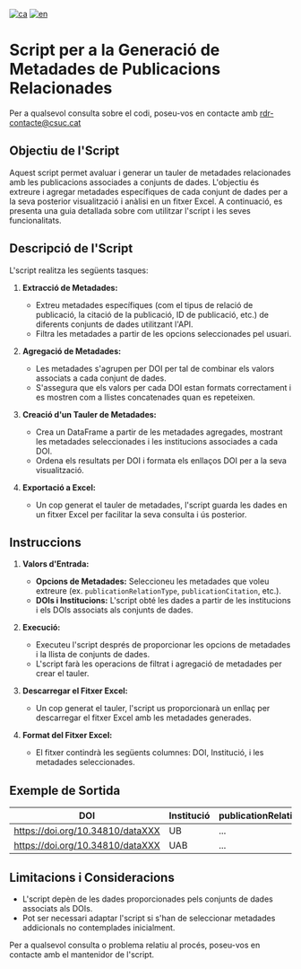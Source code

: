 [![ca](https://img.shields.io/badge/lang-ca-blue.svg)](https://github.com/CSUC/RDR-scripts/blob/main/REVISAT/README.md)
[![en](https://img.shields.io/badge/lang-en-green.svg)](https://github.com/CSUC/RDR-scripts/blob/main/REVISAT/README_ENG.md)
# Script per a la Generació de Metadades de Publicacions Relacionades
Per a qualsevol consulta sobre el codi, poseu-vos en contacte amb rdr-contacte@csuc.cat

## Objectiu de l'Script

Aquest script permet avaluar i generar un tauler de metadades relacionades amb les publicacions associades a conjunts de dades. L'objectiu és extreure i agregar metadades específiques de cada conjunt de dades per a la seva posterior visualització i anàlisi en un fitxer Excel. A continuació, es presenta una guia detallada sobre com utilitzar l'script i les seves funcionalitats.

## Descripció de l'Script

L'script realitza les següents tasques:

1. **Extracció de Metadades:**
    - Extreu metadades específiques (com el tipus de relació de publicació, la citació de la publicació, ID de publicació, etc.) de diferents conjunts de dades utilitzant l'API.
    - Filtra les metadades a partir de les opcions seleccionades pel usuari.

2. **Agregació de Metadades:**
    - Les metadades s'agrupen per DOI per tal de combinar els valors associats a cada conjunt de dades.
    - S'assegura que els valors per cada DOI estan formats correctament i es mostren com a llistes concatenades quan es repeteixen.

3. **Creació d'un Tauler de Metadades:**
    - Crea un DataFrame a partir de les metadades agregades, mostrant les metadades seleccionades i les institucions associades a cada DOI.
    - Ordena els resultats per DOI i formata els enllaços DOI per a la seva visualització.

4. **Exportació a Excel:**
    - Un cop generat el tauler de metadades, l'script guarda les dades en un fitxer Excel per facilitar la seva consulta i ús posterior.

## Instruccions

1. **Valors d'Entrada:**
    - **Opcions de Metadades:** Seleccioneu les metadades que voleu extreure (ex. `publicationRelationType`, `publicationCitation`, etc.).
    - **DOIs i Institucions:** L'script obté les dades a partir de les institucions i els DOIs associats als conjunts de dades.

2. **Execució:**
    - Executeu l'script després de proporcionar les opcions de metadades i la llista de conjunts de dades.
    - L'script farà les operacions de filtrat i agregació de metadades per crear el tauler.

3. **Descarregar el Fitxer Excel:**
    - Un cop generat el tauler, l'script us proporcionarà un enllaç per descarregar el fitxer Excel amb les metadades generades.

4. **Format del Fitxer Excel:**
    - El fitxer contindrà les següents columnes: DOI, Institució, i les metadades seleccionades.

## Exemple de Sortida

| DOI                                | Institució | publicationRelationType | publicationCitation | publicationIDType | publicationIDNumber | publicationURL |
|------------------------------------|-------------|-------------------------|---------------------|--------------------|----------------------|----------------|
| https://doi.org/10.34810/dataXXX   | UB          | ...                     | ...                 | ...                | ...                  | ...            |
| https://doi.org/10.34810/dataXXX   | UAB         | ...                     | ...                 | ...                | ...                  | ...            |

## Limitacions i Consideracions

- L'script depèn de les dades proporcionades pels conjunts de dades associats als DOIs.
- Pot ser necessari adaptar l'script si s'han de seleccionar metadades addicionals no contemplades inicialment.

Per a qualsevol consulta o problema relatiu al procés, poseu-vos en contacte amb el mantenidor de l'script.
